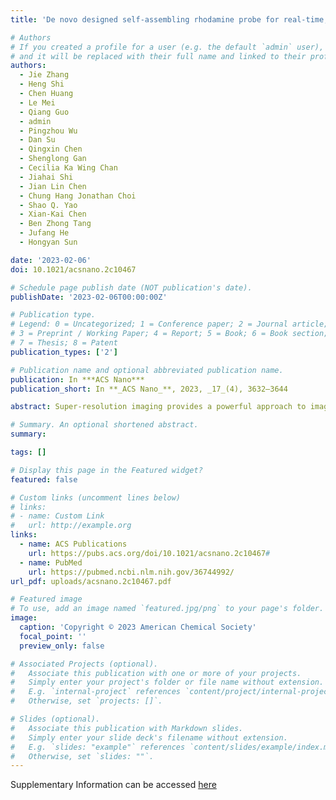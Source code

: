 ```yaml
---
title: 'De novo designed self-assembling rhodamine probe for real-time, long-term and quantitative live-cell nanoscopy'

# Authors
# If you created a profile for a user (e.g. the default `admin` user), write the username (folder name) here
# and it will be replaced with their full name and linked to their profile.
authors:
  - Jie Zhang
  - Heng Shi
  - Chen Huang
  - Le Mei
  - Qiang Guo
  - admin
  - Pingzhou Wu
  - Dan Su
  - Qingxin Chen
  - Shenglong Gan
  - Cecilia Ka Wing Chan
  - Jiahai Shi
  - Jian Lin Chen
  - Chung Hang Jonathan Choi
  - Shao Q. Yao
  - Xian-Kai Chen
  - Ben Zhong Tang
  - Jufang He
  - Hongyan Sun

date: '2023-02-06'
doi: 10.1021/acsnano.2c10467

# Schedule page publish date (NOT publication's date).
publishDate: '2023-02-06T00:00:00Z'

# Publication type.
# Legend: 0 = Uncategorized; 1 = Conference paper; 2 = Journal article;
# 3 = Preprint / Working Paper; 4 = Report; 5 = Book; 6 = Book section;
# 7 = Thesis; 8 = Patent
publication_types: ['2']

# Publication name and optional abbreviated publication name.
publication: In ***ACS Nano***
publication_short: In **_ACS Nano_**, 2023, _17_(4), 3632–3644

abstract: Super-resolution imaging provides a powerful approach to image dynamic biomolecule events at nanoscale resolution. An ingenious method involving tuning intramolecular spirocyclization in rhodamine offers an appealing strategy to design cell-permeable fluorogenic probes for super-resolution imaging. Nevertheless, precise control of rhodamine spirocyclization presents a significant challenge. Through detailed study of the structure–activity relationship, we identified that multiple key factors control rhodamime spirocyclization. The findings provide opportunities to create fluorogenic probes with tailored properties. On the basis of our findings, we constructed self-assembling rhodamine probes for no-wash live-cell confocal and super-resolution imaging. The designed self-assembling probe Rho-2CF3 specifically labeled its target proteins and displayed high ring-opening ability, fast labeling kinetics (<1 min), and large turn-on fold (>80 folds), which is very difficult to be realized by the existing methods. Using the probe, we achieved high-contrast super-resolution imaging of nuclei and mitochondria with a spatial resolution of up to 42 nm. The probe also showed excellent photostability and proved ideal for real-time and long-term tracking of mitochondrial fission and fusion events with high spatiotemporal resolution. Furthermore, Rho-2CF3 could resolve the ultrastructure of mitochondrial cristae and quantify their morphological changes under drug treatment at nanoscale. Our strategy thus demonstrates its usefulness in designing self-assembling probes for super-resolution imaging.

# Summary. An optional shortened abstract.
summary:  

tags: []

# Display this page in the Featured widget?
featured: false

# Custom links (uncomment lines below)
# links:
# - name: Custom Link
#   url: http://example.org 
links:
  - name: ACS Publications
    url: https://pubs.acs.org/doi/10.1021/acsnano.2c10467#
  - name: PubMed
    url: https://pubmed.ncbi.nlm.nih.gov/36744992/
url_pdf: uploads/acsnano.2c10467.pdf

# Featured image
# To use, add an image named `featured.jpg/png` to your page's folder.
image:
  caption: 'Copyright © 2023 American Chemical Society'
  focal_point: ''
  preview_only: false

# Associated Projects (optional).
#   Associate this publication with one or more of your projects.
#   Simply enter your project's folder or file name without extension.
#   E.g. `internal-project` references `content/project/internal-project/index.md`.
#   Otherwise, set `projects: []`.

# Slides (optional).
#   Associate this publication with Markdown slides.
#   Simply enter your slide deck's filename without extension.
#   E.g. `slides: "example"` references `content/slides/example/index.md`.
#   Otherwise, set `slides: ""`.
---
```

Supplementary Information can be accessed [here](https://pubs.acs.org/doi/10.1021/acsnano.2c10467)


